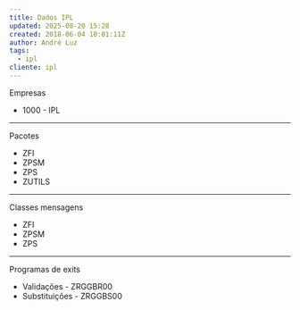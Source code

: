 ```yaml
---
title: Dados IPL
updated: 2025-08-20 15:28
created: 2018-06-04 10:01:11Z
author: André Luz
tags:
  - ipl
cliente: ipl
---
```


Empresas

- 1000 - IPL

* * *

Pacotes

- ZFI
- ZPSM
- ZPS
- ZUTILS

* * *

Classes mensagens

- ZFI
- ZPSM
- ZPS

* * *

Programas de exits

- Validações - ZRGGBR00
- Substituições - ZRGGBS00